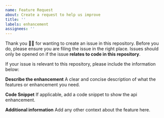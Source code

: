 ```yaml
---
name: Feature Request
about: Create a request to help us improve
title: ''
labels: enhancement
assignees: ''
---
```


Thank you 🙇‍♀ for wanting to create an issue in this repository. Before you do, please ensure you are filing the issue in the right place. Issues should only be opened on if the issue **relates to code in this repository**.

If your issue is relevant to this repository, please include the information below:

**Describe the enhancement**
A clear and concise description of what the features or enhancement you need.

**Code Snippet**
If applicable, add a code snippet to show the api enhancement.

**Additional information**
Add any other context about the feature here.
